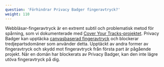 ```yaml
---
question: 'Förhindrar Privacy Badger fingeravtryck?'
weight: 110
---
```


Webbläsar-fingeravtryck är en extremt subtil och problematisk metod för spårning, som vi dokumenterade med [Cover Your Tracks-projektet](https://coveryourtracks.eff.org/). Privacy Badger kan upptäcka [canvasbaserad fingeravtryck](https://www.propublica.org/article/meet-the-online-tracking-device-that-is-virtually-impossible-to-block) och blockerar tredjepartsdomäner som använder detta. Upptäckt av andra former av fingeravtryck och skydd mot fingeravtryck från första part är pågående projekt. När en domän har blockerats av Privacy Badger, kan den inte lägre utöva fingeravtryck på dig.
